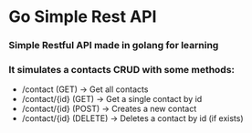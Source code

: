 # Go Simple Rest API

### Simple Restful API made in golang for learning

### It simulates a contacts CRUD with some methods:

 - /contact (GET) -> Get all contacts
 - /contact/{id} (GET) -> Get a single contact by id
 - /contact/{id} (POST) -> Creates a new contact
 - /contact/{id} (DELETE) -> Deletes a contact by id (if exists)